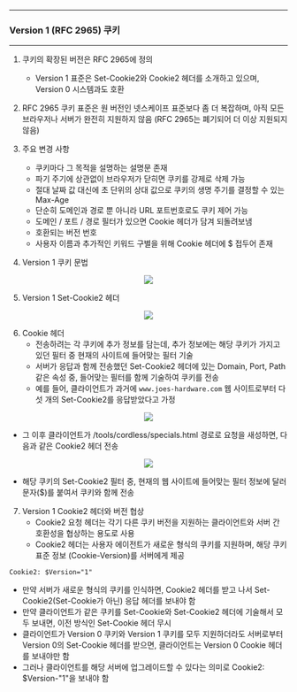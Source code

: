 -----
### Version 1 (RFC 2965) 쿠키
-----
1. 쿠키의 확장된 버전은 RFC 2965에 정의
   - Version 1 표준은 Set-Cookie2와 Cookie2 헤더를 소개하고 있으며, Version 0 시스템과도 호환

2. RFC 2965 쿠키 표준은 원 버전인 넷스케이프 표준보다 좀 더 복잡하며, 아직 모든 브라우저나 서버가 완전히 지원하지 않음 (RFC 2965는 폐기되어 더 이상 지원되지 않음)
3. 주요 변경 사항
   - 쿠키마다 그 목적을 설명하는 설명문 존재
   - 파기 주기에 상관없이 브라우저가 닫히면 쿠키를 강제로 삭제 가능
   - 절대 날짜 값 대신에 초 단위의 상대 값으로 쿠키의 생명 주기를 결정할 수 있는 Max-Age
   - 단순히 도메인과 경로 뿐 아니라 URL 포트번호로도 쿠키 제어 가능
   - 도메인 / 포트 / 경로 필터가 있으면 Cookie 헤더가 담겨 되돌려보냄
   - 호환되는 버전 번호
   - 사용자 이름과 추가적인 키워드 구별을 위해 Cookie 헤더에 $ 접두어 존재

4. Version 1 쿠키 문법
<div align="center">
<img src="https://github.com/user-attachments/assets/61b4aaf0-26e4-448e-9799-72491cc69ead">
</div>

5. Version 1 Set-Cookie2 헤더
<div align="center">
<img src="https://github.com/user-attachments/assets/6aa0f864-7a5b-49d6-9d85-d2334dcc63ed">
</div>

6. Cookie 헤더
   - 전송하려는 각 쿠키에 추가 정보를 담는데, 추가 정보에는 해당 쿠키가 가지고 있던 필터 중 현재의 사이트에 들어맞는 필터 기술
   - 서버가 응답과 함께 전송했던 Set-Cookie2 헤더에 있는 Domain, Port, Path 같은 속성 중, 들어맞는 필터를 함께 기술하여 쿠키를 전송
   - 예를 들어, 클라이언트가 과거에 ```www.joes-hardware.com``` 웹 사이트로부터 다섯 개의 Set-Cookie2를 응답받았다고 가정
<div align="center">
<img src="https://github.com/user-attachments/assets/4efd1b1b-aab5-4297-8389-fb6b53e5ab08">
</div>

   - 그 이후 클라이언트가 /tools/cordless/specials.html 경로로 요청을 새성하면, 다음과 같은 Cookie2 헤더 전송
<div align="center">
<img src="https://github.com/user-attachments/assets/f023e755-c1eb-4512-a516-5656872de56a">
</div>

   - 해당 쿠키의 Set-Cookie2 필터 중, 현재의 웹 사이트에 들어맞는 필터 정보에 달러 문자($)를 붙여서 쿠키와 함께 전송

7. Version 1 Cookie2 헤더와 버전 협상
   - Cookie2 요청 헤더는 각기 다른 쿠키 버전을 지원하는 클라이언트와 서버 간 호환성을 협상하는 용도로 사용
   - Cookie2 헤더는 사용자 에이전트가 새로운 형식의 쿠키를 지원하며, 해당 쿠키 표준 정보 (Cookie-Version)를 서버에게 제공
```
Cookie2: $Version="1"
```

   - 만약 서버가 새로운 형식의 쿠키를 인식하면, Cookie2 헤더를 받고 나서 Set-Cookie2(Set-Cookie가 아닌) 응답 헤더를 보내야 함
   - 만약 클라이언트가 같은 쿠키를 Set-Cookie와 Set-Cookie2 헤더에 기술해서 모두 보내면, 이전 방식인 Set-Cookie 헤더 무시
   - 클라이언트가 Version 0 쿠키와 Version 1 쿠키를 모두 지원하더라도 서버로부터 Version 0의 Set-Cookie 헤더를 받으면, 클라이언트는 Version 0 Cookie 헤더를 보내야만 함
   - 그러나 클라이언트를 해당 서버에 업그레이드할 수 있다는 의미로 Cookie2: $Version-"1"을 보내야 함
